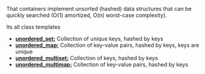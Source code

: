 That containers implement unsorted (hashed) data structures that can be quickly searched (O(1) amortized, O(n) worst-case complexity). 

Its all class templates

-   [**unordered_set:**](https://www.geeksforgeeks.org/unorderd_set-stl-uses/) Collection of unique keys, hashed by keys
-   [**unordered_map:**](https://www.geeksforgeeks.org/unordered_map-in-stl-and-its-applications/) Collection of key-value pairs, hashed by keys, keys are unique
-   [**unordered_multiset:**](https://www.geeksforgeeks.org/unordered_multiset-and-its-uses/) Collection of keys, hashed by keys
-   [**unordered_multimap:**](https://www.geeksforgeeks.org/unordered_multimap-and-its-application/) Collection of key-value pairs, hashed by keys